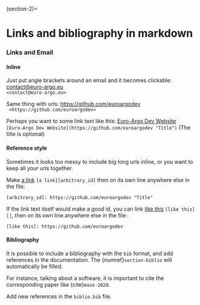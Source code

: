 (section-2)=
# Links and bibliography in markdown

### Links and Email

#### Inline
Just put angle brackets around an email and it becomes clickable: <contact@euro-argo.eu>  
`<contact@euro-argo.eu>`  

Same thing with urls: <https://github.com/euroargodev>  
` <https://github.com/euroargodev>`  

Perhaps you want to some link text like this: [Euro-Argo Dev Website](https://github.com/euroargodev "Title")  
`[Euro-Argo Dev Website](https://github.com/euroargodev "Title")` (The title is optional)  


#### Reference style
Sometimes it looks too messy to include big long urls inline, or you want to keep all your urls together.  

Make [a link][arbitrary_id] `[a link][arbitrary_id]` then on its own line anywhere else in the file:

`[arbitrary_id]: https://github.com/euroargodev "Title"`
  
If the link text itself would make a good id, you can link [like this][] `[like this][]`, then on its own line anywhere else in the file:  

`[like this]: https://github.com/euroargodev`  

[arbitrary_id]: https://github.com/euroargodev "Title"
[like this]: https://github.com/euroargodev 


#### Bibliography

It is possible to include a bibliography with the `bib` format, and add references in the documentation. The {numref}`section-biblio` will automatically be filled.

For instance, talking about a software, it is important to cite the corresponding paper like {cite}`maze-2020`.

Add new references in the `biblio.bib` file.
